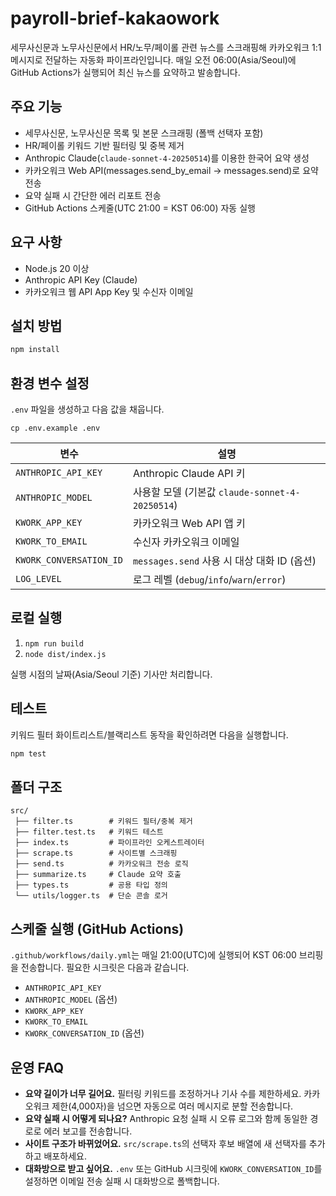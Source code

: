 # payroll-brief-kakaowork

세무사신문과 노무사신문에서 HR/노무/페이롤 관련 뉴스를 스크래핑해 카카오워크 1:1 메시지로 전달하는 자동화 파이프라인입니다. 매일 오전 06:00(Asia/Seoul)에 GitHub Actions가 실행되어 최신 뉴스를 요약하고 발송합니다.

## 주요 기능
- 세무사신문, 노무사신문 목록 및 본문 스크래핑 (폴백 선택자 포함)
- HR/페이롤 키워드 기반 필터링 및 중복 제거
- Anthropic Claude(`claude-sonnet-4-20250514`)를 이용한 한국어 요약 생성
- 카카오워크 Web API(messages.send_by_email → messages.send)로 요약 전송
- 요약 실패 시 간단한 에러 리포트 전송
- GitHub Actions 스케줄(UTC 21:00 = KST 06:00) 자동 실행

## 요구 사항
- Node.js 20 이상
- Anthropic API Key (Claude)
- 카카오워크 웹 API App Key 및 수신자 이메일

## 설치 방법
```bash
npm install
```

## 환경 변수 설정
`.env` 파일을 생성하고 다음 값을 채웁니다.

```
cp .env.example .env
```

| 변수 | 설명 |
| --- | --- |
| `ANTHROPIC_API_KEY` | Anthropic Claude API 키 |
| `ANTHROPIC_MODEL` | 사용할 모델 (기본값 `claude-sonnet-4-20250514`) |
| `KWORK_APP_KEY` | 카카오워크 Web API 앱 키 |
| `KWORK_TO_EMAIL` | 수신자 카카오워크 이메일 |
| `KWORK_CONVERSATION_ID` | `messages.send` 사용 시 대상 대화 ID (옵션) |
| `LOG_LEVEL` | 로그 레벨 (`debug`/`info`/`warn`/`error`) |

## 로컬 실행
1. `npm run build`
2. `node dist/index.js`

실행 시점의 날짜(Asia/Seoul 기준) 기사만 처리합니다.

## 테스트
키워드 필터 화이트리스트/블랙리스트 동작을 확인하려면 다음을 실행합니다.

```bash
npm test
```

## 폴더 구조
```
src/
 ├── filter.ts        # 키워드 필터/중복 제거
 ├── filter.test.ts   # 키워드 테스트
 ├── index.ts         # 파이프라인 오케스트레이터
 ├── scrape.ts        # 사이트별 스크래핑
 ├── send.ts          # 카카오워크 전송 로직
 ├── summarize.ts     # Claude 요약 호출
 ├── types.ts         # 공용 타입 정의
 └── utils/logger.ts  # 단순 콘솔 로거
```

## 스케줄 실행 (GitHub Actions)
`.github/workflows/daily.yml`는 매일 21:00(UTC)에 실행되어 KST 06:00 브리핑을 전송합니다. 필요한 시크릿은 다음과 같습니다.

- `ANTHROPIC_API_KEY`
- `ANTHROPIC_MODEL` (옵션)
- `KWORK_APP_KEY`
- `KWORK_TO_EMAIL`
- `KWORK_CONVERSATION_ID` (옵션)

## 운영 FAQ
- **요약 길이가 너무 길어요.** 필터링 키워드를 조정하거나 기사 수를 제한하세요. 카카오워크 제한(4,000자)을 넘으면 자동으로 여러 메시지로 분할 전송합니다.
- **요약 실패 시 어떻게 되나요?** Anthropic 요청 실패 시 오류 로그와 함께 동일한 경로로 에러 보고를 전송합니다.
- **사이트 구조가 바뀌었어요.** `src/scrape.ts`의 선택자 후보 배열에 새 선택자를 추가하고 배포하세요.
- **대화방으로 받고 싶어요.** `.env` 또는 GitHub 시크릿에 `KWORK_CONVERSATION_ID`를 설정하면 이메일 전송 실패 시 대화방으로 폴백합니다.
